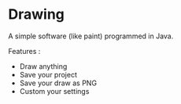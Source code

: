 # Drawing

A simple software (like paint) programmed in Java. 

Features :

* Draw anything
* Save your project
* Save your draw as PNG
* Custom your settings
